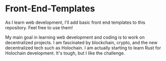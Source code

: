 # Front-End-Templates
As I learn web development, I'll add basic front end templates to this repository.  Feel free to use them!

My main goal in learning web development and coding is to work on decentralized projects.  I am fascinated by blockchain, crypto, and the new decentralized tech such as Holochain.  I am actually starting to learn Rust for Holochain development.  It's tough, but I like the challenge.
